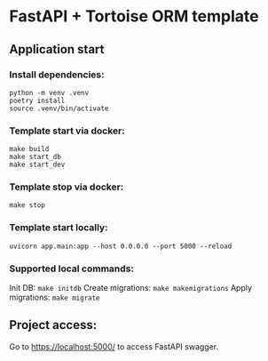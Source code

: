 # FastAPI + Tortoise ORM template

## Application start

### Install dependencies:
```
python -m venv .venv
poetry install
source .venv/bin/activate
```

### Template start via docker:
```
make build
make start_db
make start_dev
```

### Template stop via docker:

`make stop`

### Template start locally:

`uvicorn app.main:app --host 0.0.0.0 --port 5000 --reload`

### Supported local commands:

Init DB: `make initdb`
Create migrations: `make makemigrations`
Apply migrations: `make migrate`

## Project access:

Go to [https://localhost:5000/](https://localhost:5000/) to access FastAPI swagger.
